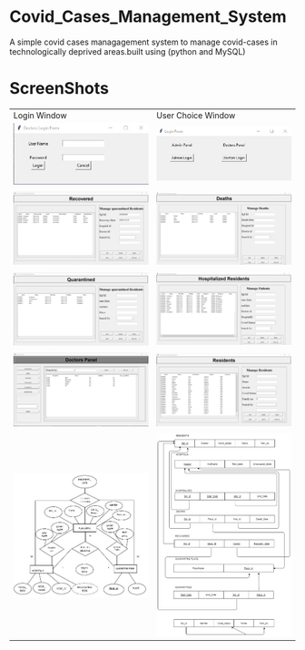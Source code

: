 # Covid_Cases_Management_System
A simple covid cases managagement system to manage covid-cases in technologically deprived areas.built using (python and MySQL) 
# ScreenShots
| | |
|---|---|
|Login Window|User Choice Window|
| ![](ScreenShots/view8.jpg)|![](ScreenShots/view7.jpg)|
|||
| ![](ScreenShots/view6.jpg)|![](ScreenShots/view5.jpg)|
|||
| ![](ScreenShots/view4.jpg)|![](ScreenShots/view3.jpg)|
|||
| ![](ScreenShots/view2.jpg)|![](ScreenShots/view1.jpg)|
|||
| ![](ScreenShots/ernew.jpg)|![](ScreenShots/schema.png)|
